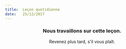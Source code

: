 ```yaml
---
title:  Leçon quotidienne
date:   25/12/2017
---
```


### <center>Nous travaillons sur cette leçon.</center>
<center>Revenez plus tard, s'il vous plaît.</center>